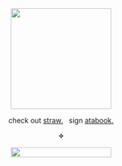 <div align="center">
<img width="200" height="200" src="https://files.catbox.moe/47uxfg.webp">

check out [straw.](https://galf.straw.page/)   &nbsp; sign [atabook.](https://galf.atabook.org/) <br>

**✧**

<img width="200" height="20" src="https://files.catbox.moe/tc09j8.webp">
  
